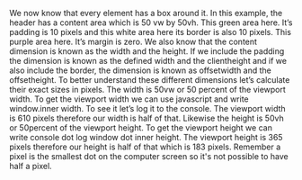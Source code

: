 
We now know that every element has a box around it. 
In this example, the header has a content area which is 50 vw by 50vh.
This green area here. It’s padding is 10 pixels and this white area here its border is also 10 pixels. 
This purple area here. 
It’s margin is zero. We also know that the content dimension is known as the width and the height. 
If we include the padding the dimension is known as the defined width and the clientheight and if we also include the border, 
the dimension is known as offsetwidth and the offsetheight.
To better understand these different dimensions let’s calculate their exact sizes in pixels. The width is 50vw or 50 percent of the viewport width.
To get the viewport width we can use javascript and write window.inner width. To see it let’s log it to the console. 
The viewport width is 610 pixels therefore our width is half of that.
Likewise the height is 50vh or 50percent of the viewport height. 
To get the viewport height we can write console dot log window dot inner height. 
The viewport height is 365 pixels therefore our height is half of that which is 183 pixels. 
Remember a pixel is the smallest dot on the computer screen so it's not possible to have half a pixel.
